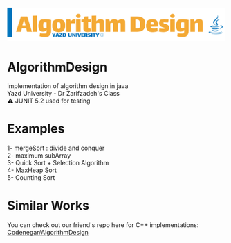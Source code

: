 ![alt text](https://raw.githubusercontent.com/AmirhosseinAzimyzadeh/AlgorithmDesign/master/Picture/Header.jpg)
# AlgorithmDesign
implementation of algorithm design in java <br>
Yazd University - Dr Zarifzadeh's Class <br>
⚠ JUNIT 5.2 used for testing
# Examples <br>
1- mergeSort : divide and conquer <br>
2- maximum subArray <br>
3- Quick Sort + Selection Algorithm <br>
4- MaxHeap Sort <br>
5- Counting Sort <br>
# Similar Works 
You can check out our friend's repo here for C++ implementations:<br>
<a href = "https://github.com/Codenegaar/AlgorithmDesignExamples/">Codenegar/AlgorithmDesign</a>
